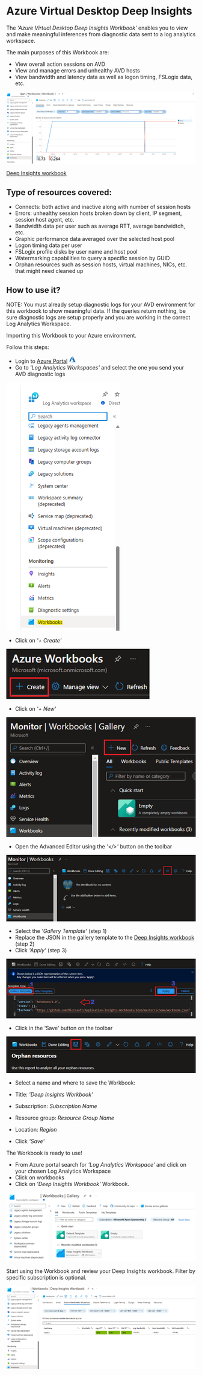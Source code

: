 # Azure Virtual Desktop Deep Insights

The _'Azure Virtual Desktop Deep Insights Workbook'_ enables you to view and make meaningful inferences from diagnostic data sent to a log analytics workspace.

The main purposes of this Workbook are:
* View overall action sessions on AVD
* View and manage errors and unhealthy AVD hosts
* View bandwidth and latency data as well as logon timing, FSLogix data, etc.

![image](../../docs/images/deepInsightsWorkbook/deepInsightsWorkbookOverview.png)

[Deep Insights workbook](https://raw.githubusercontent.com/Azure/avdaccelerator/main/workload/workbooks/deepInsightsWorkbook/deepInsights.workbook)

## Type of resources covered:

* Connects: both active and inactive along with number of session hosts
* Errors: unhealthy session hosts broken down by client, IP segment, session host agent, etc.
* Bandwidth data per user such as average RTT, average bandwidtch, etc.
* Graphic performance data averaged over the selected host pool
* Logon timing data per user
* FSLogix profile disks by user name and host pool
* Watermarking capabilities to query a specific session by GUID
* Orphan resources such as session hosts, virtual machines, NICs, etc. that might need cleaned up


## How to use it?

NOTE: You must already setup diagnostic logs for your AVD environment for this workbook to show meaningful data. If the queries return nothing, be sure diagnostic logs are setup properly and you are working in the correct Log Analytics Workspace.

Importing this Workbook to your Azure environment.

Follow this steps:

* Login to [Azure Portal](https://portal.azure.com/) <img src="../../docs/icons/azure.png" width="20" height="20">
* Go to _'Log Analytics Workspaces'_ and select the one you send your AVD diagnostic logs 

![Deep Insights workbook 1](../../docs/images/deepInsightsWorkbook/workbookOnLaw.png)

* Click on _'+ Create'_

![Create monitoring workbook](../../docs/images/costOptimizationWorkbook/createworkbook.png)

* Click on _'+ New'_

![New monitoring workbook](../../docs/images/costOptimizationWorkbook/newworkbook.png)

* Open the Advanced Editor using the _'</>'_ button on the toolbar

![Edit monitoring workbook](../../docs/images/costOptimizationWorkbook/editworkbook.png)

* Select the _'Gallery Template'_ (step 1)
* Replace the JSON in the gallery template to the [Deep Insights workbook](https://raw.githubusercontent.com/Azure/avdaccelerator/main/workload/workbooks/deepInsightsWorkbook/deepInsights.workbook) (step 2)
* Click _'Apply'_ (step 3)

![Apply monitoring workbook](../../docs/images/costOptimizationWorkbook/applyworkbook.png)

* Click in the ‘Save’ button on the toolbar

![Save monitoring workbook](../../docs/images/costOptimizationWorkbook/saveworkbook.png)

* Select a name and where to save the Workbook:

* Title: _'Deep Insights Workbook'_
* Subscription: _Subscription Name_
* Resource group: _Resource Group Name_
* Location: _Region_
* Click _'Save'_
  
The Workbook is ready to use!

* From Azure portal search for _'Log Analytics Workspace'_ and click on your chosen Log Analytics Workspace
* Click on workbooks
* Click on _'Deep Insights Workbook'_ Workbook.

![Monitoring workbook](../../docs/images/deepInsightsWorkbook/deepInsightsWorkbook.png)

Start using the Workbook and review your Deep Insights workbook.
Filter by specific subscription is optional.

![Deep Insights workbook](../../docs/images/deepInsightsWorkbook/deepInsightsFinal.png)

